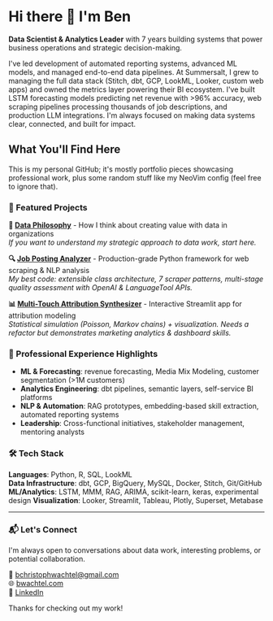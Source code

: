 # Hi there 👋 I'm Ben

**Data Scientist & Analytics Leader** with 7 years building systems that power business operations and strategic decision-making.

I've led development of automated reporting systems, advanced ML models, and managed end-to-end data pipelines. At Summersalt, I grew to managing the full data stack (Stitch, dbt, GCP, LookML, Looker, custom web apps) and owned the metrics layer powering their BI ecosystem. I've built LSTM forecasting models predicting net revenue with >96% accuracy, web scraping pipelines processing thousands of job descriptions, and production LLM integrations. I'm always focused on making data systems clear, connected, and built for impact.

## What You'll Find Here

This is my personal GitHub; it's mostly portfolio pieces showcasing professional work, plus some random stuff like my NeoVim config (feel free to ignore that).

### 📂 Featured Projects

**🧠 [Data Philosophy](https://github.com/PubliusV/data-philosophy)** - How I think about creating value with data in organizations  
*If you want to understand my strategic approach to data work, start here.*

**🔍 [Job Posting Analyzer](https://github.com/PubliusV/job-posting-analyzer)** - Production-grade Python framework for web scraping & NLP analysis  
*My best code: extensible class architecture, 7 scraper patterns, multi-stage quality assessment with OpenAI & LanguageTool APIs.*

**📊 [Multi-Touch Attribution Synthesizer](https://github.com/PubliusV/multi-touch-synthesizer)** - Interactive Streamlit app for attribution modeling  
*Statistical simulation (Poisson, Markov chains) + visualization. Needs a refactor but demonstrates marketing analytics & dashboard skills.*

### 💼 Professional Experience Highlights

- **ML & Forecasting**: revenue forecasting, Media Mix Modeling, customer segmentation (>1M customers)
- **Analytics Engineering**: dbt pipelines, semantic layers, self-service BI platforms
- **NLP & Automation**: RAG prototypes, embedding-based skill extraction, automated reporting systems
- **Leadership**: Cross-functional initiatives, stakeholder management, mentoring analysts

### 🛠️ Tech Stack

**Languages**: Python, R, SQL, LookML  
**Data Infrastructure**: dbt, GCP, BigQuery, MySQL, Docker, Stitch, Git/GitHub
**ML/Analytics**: LSTM, MMM, RAG, ARIMA, scikit-learn, keras, experimental design 
**Visualization**: Looker, Streamlit, Tableau, Plotly, Superset, Metabase

---

### 📬 Let's Connect

I'm always open to conversations about data work, interesting problems, or potential collaboration.

📧 bchristophwachtel@gmail.com  
🌐 [bwachtel.com](https://bwachtel.com)  
💼 [LinkedIn](https://linkedin.com/in/ben-wachtel)

Thanks for checking out my work!
